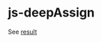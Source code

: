 # js-deepAssign
See [result](https://rawcdn.githack.com/FabioVergani/js-deepAssign/b0022d0f3d0fb05d0888ec5f724f8ebeac001198/results.htm)
